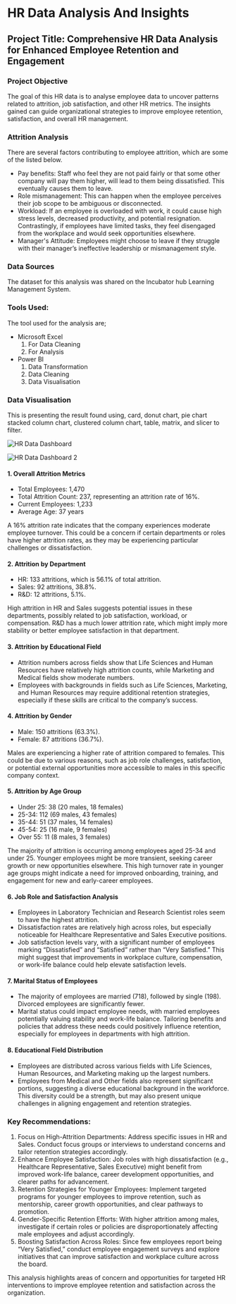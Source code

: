 # HR Data Analysis And Insights

## Project Title: Comprehensive HR Data Analysis for Enhanced Employee Retention and Engagement

### Project Objective
The goal of this HR data is to analyse employee data to uncover patterns related to attrition, job satisfaction, and other HR metrics. The insights gained can guide organizational strategies to improve employee retention, satisfaction, and overall HR management.

### Attrition Analysis
There are several factors contributing to employee attrition, which are some of the listed below.
- Pay benefits: Staff who feel they are not paid fairly or that some other company will pay them higher, will lead to them being dissatisfied. This eventually causes them to leave.
- Role mismanagement: This can happen when the employee perceives their job scope to be ambiguous or disconnected.
- Workload: If an employee is overloaded with work, it could cause high stress levels, decreased productivity, and potential resignation. Contrastingly, if employees have limited tasks, they feel disengaged from the workplace and would seek opportunities elsewhere.
-  Manager's Attitude: Employees might choose to leave if they struggle with their manager’s ineffective leadership or mismanagement style.

### Data Sources
The dataset for this analysis was shared on the Incubator hub Learning Management System.

### Tools Used:
The tool used for the analysis are;

- Microsoft Excel 
    1. For Data Cleaning
    2. For Analysis
- Power BI
    1. Data Transformation
    2. Data Cleaning
    3. Data Visualisation

### Data Visualisation
This is presenting the result found using, card, donut chart, pie chart stacked column chart, clustered column chart, table, matrix, and slicer to filter.

![HR Data Dashboard](https://github.com/user-attachments/assets/a593de6f-2b99-4c37-bec5-ab4e05c34bcb)

![HR Data Dashboard 2](https://github.com/user-attachments/assets/8d25cbcc-7dc1-429e-8e5f-08b85b293ffe)


#### 1. Overall Attrition Metrics
  - Total Employees: 1,470
  -	Total Attrition Count: 237, representing an attrition rate of 16%.
  - Current Employees: 1,233
  - Average Age: 37 years

A 16% attrition rate indicates that the company experiences moderate employee turnover. This could be a concern if certain departments or roles have higher attrition rates, as they may be experiencing particular challenges or dissatisfaction.

#### 2. Attrition by Department
  - HR: 133 attritions, which is 56.1% of total attrition.
  - Sales: 92 attritions, 38.8%.
  - R&D: 12 attritions, 5.1%.

High attrition in HR and Sales suggests potential issues in these departments, possibly related to job satisfaction, workload, or compensation. R&D has a much lower attrition rate, which might imply more stability or better employee satisfaction in that department.

#### 3. Attrition by Educational Field
  - Attrition numbers across fields show that Life Sciences and Human Resources have relatively high attrition counts, while Marketing and Medical fields show moderate numbers.
  - Employees with backgrounds in fields such as Life Sciences, Marketing, and Human Resources may require additional retention strategies, especially if these skills are critical to the company’s success.

#### 4. Attrition by Gender
  - Male: 150 attritions (63.3%).
  - Female: 87 attritions (36.7%).

Males are experiencing a higher rate of attrition compared to females. This could be due to various reasons, such as job role challenges, satisfaction, or potential external opportunities more accessible to males in this specific company context.

#### 5. Attrition by Age Group
  - Under 25: 38 (20 males, 18 females)
  - 25-34: 112 (69 males, 43 females)
  - 35-44: 51 (37 males, 14 females)
  - 45-54: 25 (16 male, 9 females)
  - Over 55: 11 (8 males, 3 females)

The majority of attrition is occurring among employees aged 25-34 and under 25. Younger employees might be more transient, seeking career growth or new opportunities elsewhere. This high turnover rate in younger age groups might indicate a need for improved onboarding, training, and engagement for new and early-career employees.

#### 6. Job Role and Satisfaction Analysis
  - Employees in Laboratory Technician and Research Scientist roles seem to have the highest attrition.
  - Dissatisfaction rates are relatively high across roles, but especially noticeable for Healthcare Representative and Sales Executive positions.
  - Job satisfaction levels vary, with a significant number of employees marking “Dissatisfied” and “Satisfied” rather than “Very Satisfied.” This might suggest that improvements in workplace culture, compensation, or work-life balance could help elevate satisfaction levels.

#### 7. Marital Status of Employees
  - The majority of employees are married (718), followed by single (198). Divorced employees are significantly fewer.
  - Marital status could impact employee needs, with married employees potentially valuing stability and work-life balance. Tailoring benefits and policies that address these needs could positively influence retention, especially for employees in departments with high attrition.

#### 8. Educational Field Distribution
  - Employees are distributed across various fields with Life Sciences, Human Resources, and Marketing making up the largest numbers.
  - Employees from Medical and Other fields also represent significant portions, suggesting a diverse educational background in the workforce. This diversity could be a strength, but may also present unique challenges in aligning engagement and retention strategies.

### Key Recommendations:
1. Focus on High-Attrition Departments: Address specific issues in HR and Sales. Conduct focus groups or interviews to understand concerns and tailor retention strategies accordingly.
2. Enhance Employee Satisfaction: Job roles with high dissatisfaction (e.g., Healthcare Representative, Sales Executive) might benefit from improved work-life balance, career development opportunities, and clearer paths for advancement.
3. Retention Strategies for Younger Employees: Implement targeted programs for younger employees to improve retention, such as mentorship, career growth opportunities, and clear pathways to promotion.
4. Gender-Specific Retention Efforts: With higher attrition among males, investigate if certain roles or policies are disproportionately affecting male employees and adjust accordingly.
5. Boosting Satisfaction Across Roles: Since few employees report being “Very Satisfied,” conduct employee engagement surveys and explore initiatives that can improve satisfaction and workplace culture across the board.

This analysis highlights areas of concern and opportunities for targeted HR interventions to improve employee retention and satisfaction across the organization.








